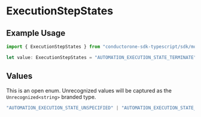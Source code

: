 # ExecutionStepStates

## Example Usage

```typescript
import { ExecutionStepStates } from "conductorone-sdk-typescript/sdk/models/shared";

let value: ExecutionStepStates = "AUTOMATION_EXECUTION_STATE_TERMINATE";
```

## Values

This is an open enum. Unrecognized values will be captured as the `Unrecognized<string>` branded type.

```typescript
"AUTOMATION_EXECUTION_STATE_UNSPECIFIED" | "AUTOMATION_EXECUTION_STATE_PENDING" | "AUTOMATION_EXECUTION_STATE_CREATING" | "AUTOMATION_EXECUTION_STATE_GET_STEP" | "AUTOMATION_EXECUTION_STATE_PROCESS_STEP" | "AUTOMATION_EXECUTION_STATE_COMPLETE_STEP" | "AUTOMATION_EXECUTION_STATE_DONE" | "AUTOMATION_EXECUTION_STATE_ERROR" | "AUTOMATION_EXECUTION_STATE_TERMINATE" | "AUTOMATION_EXECUTION_STATE_WAITING" | Unrecognized<string>
```